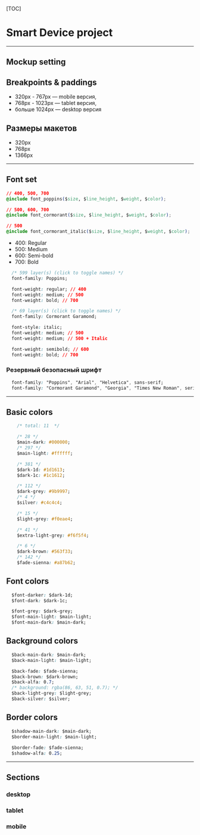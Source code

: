 [TOC]

# Smart Device project

* * *

## Mockup setting

## Breakpoints & paddings

- 320px - 767px — mobile версия,
- 768px - 1023px — tablet версия,
- больше 1024px — desktop версия

## Размеры макетов

- 320px
- 768px
- 1366px

* * *

## Font set

```css
// 400, 500, 700
@include font_poppins($size, $line_height, $weight, $color);

// 500, 600, 700
@include font_cormorant($size, $line_height, $weight, $color);

// 500
@include font_cormorant_italic($size, $line_height, $weight, $color);
```

- 400:  Regular
- 500:  Medium
- 600:  Semi-bold
- 700:  Bold

```css
  /* 599 layer(s) (click to toggle names) */
  font-family: Poppins;

  font-weight: regular; // 400
  font-weight: medium; // 500
  font-weight: bold; // 700
```

```css
  /* 69 layer(s) (click to toggle names) */
  font-family: Cormorant Garamond;

  font-style: italic; 
  font-weight: medium; // 500
  font-weight: medium; // 500 + Italic

  font-weight: semibold; // 600
  font-weight: bold; // 700
```

### Резервный безопасный шрифт

```css
  font-family: "Poppins", "Arial", "Helvetica", sans-serif;
  font-family: "Cormorant Garamond", "Georgia", "Times New Roman", serif;
```

* * *

## Basic colors

```css
    /* total: 11  */

    /* 28 */
    $main-dark: #000000;
    /* 297 */
    $main-light: #ffffff;

    /* 381 */
    $dark-1d: #1d1613;
    $dark-1c: #1c1612;

    /* 112 */
    $dark-grey: #9b9997;
    /* 4 */
    $silver: #c4c4c4;

    /* 15 */
    $light-grey: #f0eae4;

    /* 41 */
    $extra-light-grey: #f6f5f4;

    /* 6 */
    $dark-brown: #563f33;
    /* 142 */
    $fade-sienna: #a87b62;
```

## Font colors

```css
  $font-darker: $dark-1d;
  $font-dark: $dark-1c;

  $font-grey: $dark-grey;
  $font-main-light: $main-light;
  $font-main-dark: $main-dark;
```

## Background colors

```css
  $back-main-dark: $main-dark;
  $back-main-light: $main-light;

  $back-fade: $fade-sienna;
  $back-brown: $dark-brown;
  $back-alfa: 0.7;
  /* background: rgba(86, 63, 51, 0.7); */
  $back-light-grey: $light-grey;
  $back-silver: $silver;
```

## Border colors

```css
  $shadow-main-dark: $main-dark;
  $border-main-light: $main-light;
  
  $border-fade: $fade-sienna;
  $shadow-alfa: 0.25;
```

* * *

## Sections

### desktop

### tablet

### mobile
